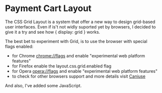 # Payment Cart Layout

The CSS Grid Layout is a system that offer a new way to design grid-based user interfaces. Even if is't not widly suported yet by browsers, I decided to give it a try and see how { display: grid } works.


The best bet to experiment with Grid, is to use the browser with special flags enabled:

* for Chrome [chrome://flags](chrome://flags/) and enable "experimental web platform features"
* for Firefox enable the layout.css.grid.enabled flag
* for Opera [opera://flags](opera://flags/) and enable "experimental web platform features"
* to check for other browsers support and more details visit [Caniuse](http://caniuse.com/#feat=css-grid)

And also, I've added some JavaScript.